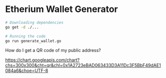 Etherium Wallet Generator
===


```bash
# Downloading dependencies
go get -d ./...

# Running the code
go run generate_wallet.go
```


How do I get a QR code of my public address?

https://chart.googleapis.com/chart?chs=300x300&cht=qr&chl=0x1A2723eBAD063433D3A11Dc3F5BbF49dAE1084a6&choe=UTF-8

